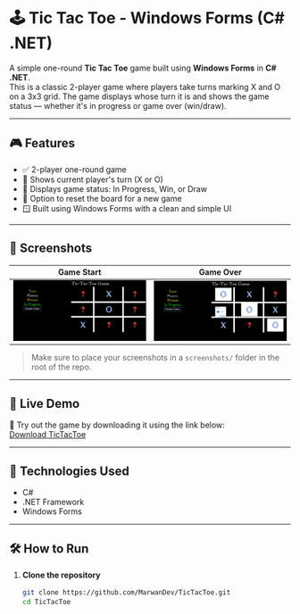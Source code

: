 # 🕹️ Tic Tac Toe - Windows Forms (C# .NET)

A simple one-round **Tic Tac Toe** game built using **Windows Forms** in **C# .NET**.  
This is a classic 2-player game where players take turns marking X and O on a 3x3 grid. The game displays whose turn it is and shows the game status — whether it's in progress or game over (win/draw).

---

## 🎮 Features

- ✅ 2-player one-round game
- 👤 Shows current player's turn (X or O)
- 🧠 Displays game status: In Progress, Win, or Draw
- 🧹 Option to reset the board for a new game
- 🪟 Built using Windows Forms with a clean and simple UI

---

## 📸 Screenshots

| Game Start | Game Over |
|------------|-------------|
| ![Start](Screenshots/Start.JPG) | ![Game Over](Screenshots/GameOver.JPG) |

> Make sure to place your screenshots in a `screenshots/` folder in the root of the repo.

---

## 🚀 Live Demo

🔗 Try out the game by downloading it using the link below:  
[Download TicTacToe](https://drive.google.com/file/d/11wHPV0okpxdLMeYsLuxGKLggybeEwtvk/view?usp=sharing)  

---

## 🧰 Technologies Used

- C#
- .NET Framework
- Windows Forms

---

## 🛠️ How to Run

1. **Clone the repository**
   ```bash
   git clone https://github.com/MarwanDev/TicTacToe.git
   cd TicTacToe
